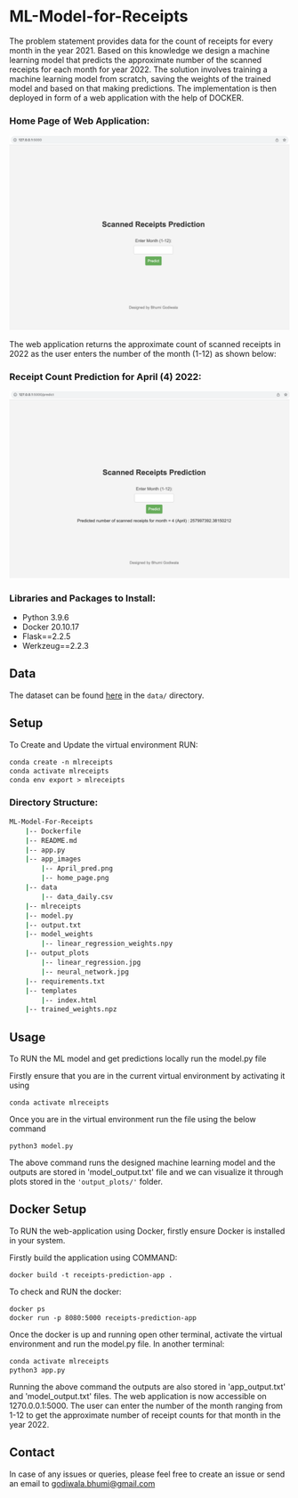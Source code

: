 # ML-Model-for-Receipts

The problem statement provides data for the count of receipts for every month in the year 2021. Based on this knowledge we design a machine learning model that predicts the approximate number of the scanned receipts for each month for year 2022. The solution involves training a machine learning model from scratch, saving the weights of the trained model and based on that making predictions. The implementation is then deployed in form of a web application with the help of DOCKER.

### Home Page of Web Application:

<img src="https://github.com/bhumigodiwala/ML-Model-for-Receipts/blob/main/app_images/home_page.png" width="800">

The web application returns the approximate count of scanned receipts in 2022 as the user enters the number of the month (1-12) as shown below:

### Receipt Count Prediction for April (4) 2022:

<img src="https://github.com/bhumigodiwala/ML-Model-for-Receipts/blob/main/app_images/April_pred.png" width="800">

### Libraries and Packages to Install:
- Python 3.9.6
- Docker 20.10.17
- Flask==2.2.5
- Werkzeug==2.2.3

## Data

The dataset can be found [here]("https://github.com/bhumigodiwala/ML-Model-for-Receipts/blob/main/data/data_daily.csv") in the `data/` directory.

## Setup
To Create and Update the virtual environment RUN:

```
conda create -n mlreceipts
conda activate mlreceipts
conda env export > mlreceipts
```

### Directory Structure:
```bash
ML-Model-For-Receipts
    |-- Dockerfile
    |-- README.md
    |-- app.py
    |-- app_images
        |-- April_pred.png
        |-- home_page.png
    |-- data
        |-- data_daily.csv
    |-- mlreceipts
    |-- model.py
    |-- output.txt
    |-- model_weights
        |-- linear_regression_weights.npy
    |-- output_plots
        |-- linear_regression.jpg
        |-- neural_network.jpg
    |-- requirements.txt
    |-- templates
        |-- index.html
    |-- trained_weights.npz
```

## Usage

To RUN the ML model and get predictions locally run the model.py file 

Firstly ensure that you are in the current virtual environment by activating it using 

```
conda activate mlreceipts
```
Once you are in the virtual environment run the file using the below command
```
python3 model.py
```

The above command runs the designed machine learning model and the outputs are stored in 'model_output.txt' file and we can visualize it through plots stored in the `'output_plots/'` folder.

## Docker Setup

To RUN the web-application using Docker, firstly ensure Docker is installed in your system.

Firstly build the application using COMMAND:

```
docker build -t receipts-prediction-app . 
```

To check and RUN the docker:

```
docker ps
docker run -p 8080:5000 receipts-prediction-app
```

Once the docker is up and running open other terminal, activate the virtual environment and run the model.py file.
In another terminal:
```
conda activate mlreceipts
python3 app.py
```
Running the above command the outputs are also stored in 'app_output.txt' and 'model_output.txt' files.
The web application is now accessible on 1270.0.0.1:5000. The user can enter the number of the month ranging from 1-12 to get the approximate number of receipt counts for that month in the year 2022. 

## Contact
In case of any issues or queries, please feel free to create an issue or send an email to godiwala.bhumi@gmail.com